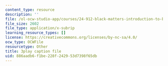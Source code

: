 ```yaml
---
content_type: resource
description: ''
file: /ol-ocw-studio-app/courses/24-912-black-matters-introduction-to-black-studies-spring-2017/886aadb6f1be228f242953d7398f65db_HF4hKftgWxg.srt
file_size: 2602
file_type: application/x-subrip
learning_resource_types: []
license: https://creativecommons.org/licenses/by-nc-sa/4.0/
ocw_type: OCWFile
resourcetype: Other
title: 3play caption file
uid: 886aadb6-f1be-228f-2429-53d7398f65db
---
```

